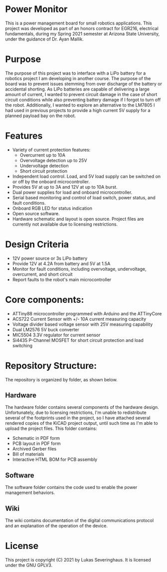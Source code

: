 # Power Monitor
This is a power management board for small robotics applications. This project was
developed as part of an honors contract for EGR216, electrical fundamentals,
during my Spring 2021 semester at Arizona State University, under the guidance
of Dr. Ayan Mallik.

# Purpose
The purpose of this project was to interface with a LiPo battery for a robotics
project I am developing in another course. The purpose of the board was to
prevent issues stemming from over discharge of the battery or accidental shorting.
As LiPo batteries are capable of delivering a large amount of current,
I wanted to prevent circuit damage in the case of short circuit conditions while
also preventing battery damage if I forgot to turn off the robot.
Additionally, I wanted to explore an alternative to the LM7805 I had used in
previous projects to provide a high current 5V supply for a planned payload bay
on the robot.
# Features
* Variety of current protection features:
  * Overcurrent up to 10A
  * Overvoltage detection up to 25V
  * Undervoltage detection
  * Short circuit protection
* Independent load control. Load, and 5V load supply can be switched on or off by the onboard microcontroller.
* Provides 5V at up to 3A and 12V at up to 10A burst.
* Dual power supplies for load and onboard microcontroller.
* Serial based monitoring and control of load switch, power status, and fault conditions.
* Onboard RGB LED for status indication
* Open source software.
* Hardware schematic and layout is open source. Project files are currently not available due to licensing restrictions.
# Design Criteria
* 12V power source or 3s LiPo battery
* Provide 12V at 4.2A from battery and 5V at 1.5A
* Monitor for fault conditions, including overvoltage, undervoltage, overcurrent, and short circuit
* Report faults to the robot's main microcontroller

# Core components:
* ATTiny88 microcontroller programmed with Arduino and the ATTinyCore
* ACS722 Current Sensor with +/- 10A current measuring capacity
* Voltage divider based voltage sensor with 25V measuring capability
* Dual LM2576 5V buck converter
* MIC5504 3.3V regulator for current sensor
* Si4435 P-Channel MOSFET for short circuit protection and load switching

# Repository Structure:
The repository is organized by folder, as shown below.
## Hardware
The hardware folder contains several components of the hardware design. Unfortunately, due to licensing restrictions, I'm unable to redistribute several of the footprints used in the project, so I have attached several rendered copies of the KiCAD project output, until such time as I'm able to upload the project files. This folder contains:
* Schematic in PDF form
* PCB layout in PDF form
* Archived Gerber files
* Bill of materials
* Interactive HTML BOM for PCB assembly
## Software
The software folder contains the code used to enable the power management behaviors.
## Wiki
The wiki contains documentation of the digital communications protocol and an explanation of the operation of the device.

# License
This project is copyright (C) 2021 by Lukas Severinghaus. It is licensed under the GNU GPLV3.
